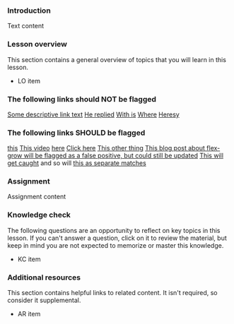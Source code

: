 ### Introduction

Text content

### Lesson overview

This section contains a general overview of topics that you will learn in this lesson.

- LO item

### The following links should NOT be flagged

[Some descriptive link text](someURL1)
[He replied](someURL2)
[With is](someURL3)
[Where](someURL4)
[Heresy](someURL5)

### The following links SHOULD be flagged

[this](someURL6)
[This video](someURL7)
[here](someURL8)
[Click here](someURL9)
[This other thing](someURL10)
[This blog post about flex-grow will be flagged as a false positive, but could still be updated](someURL11)
[This will get caught](someURL12) and so will [this as separate matches](someURL13)

### Assignment

<div class="lesson-content__panel" markdown="1">

Assignment content

</div>

### Knowledge check

The following questions are an opportunity to reflect on key topics in this lesson. If you can't answer a question, click on it to review the material, but keep in mind you are not expected to memorize or master this knowledge.

- KC item

### Additional resources

This section contains helpful links to related content. It isn't required, so consider it supplemental.

- AR item
